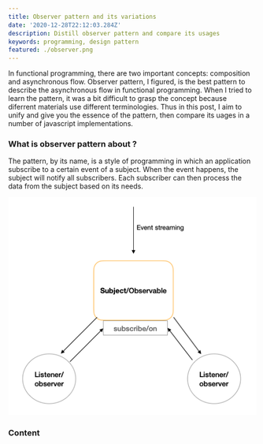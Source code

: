 ```yaml
---
title: Observer pattern and its variations
date: '2020-12-28T22:12:03.284Z'
description: Distill observer pattern and compare its usages
keywords: programming, design pattern
featured: ./observer.png
---
```


In functional programming, there are two important concepts: composition and asynchronous flow. Observer pattern, I figured, is the best pattern to describe the asynchronous flow in functional programming. When I tried to learn the pattern, it was a bit difficult to grasp the concept because diferrent materials use different terminologies. Thus in this post, I aim to unify and give you the essence of the pattern, then compare its uages in a number of javascript implementations. 

### What is observer pattern about ?

The pattern, by its name, is a style of programming in which an application subscribe to a certain event of a subject. When the event happens, the subject will notify all subscribers. Each subscriber can then process the data from the subject based on its needs. 

![Observer pattern](./observer.png)

### Content